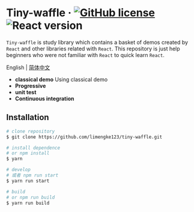 # Tiny-waffle  &middot; [![GitHub license](https://img.shields.io/github/license/limengke123/tiny-waffle.svg)](https://github.com/limengke123/tiny-waffle/blob/master/LICENSE) ![React version](https://img.shields.io/badge/React-v16.8.6-blue.svg)

`Tiny-waffle` is study library which contains a basket of demos created by `React` and other libraries related with `React`. This repository is just help beginners who were not familiar with `React` to quick learn `React`.

English | [简体中文](./README-zh_CN.md)

* **classical demo** Using classical demo
* **Progressive** 
* **unit test**
* **Continuous integration**

## Installation

```bash
# clone repository
$ git clone https://github.com/limengke123/tiny-waffle.git

# install dependence
# or npm install
$ yarn

# develop
# 或者 npm run start
$ yarn run start

# build
# or npm run build
$ yarn run build

```
